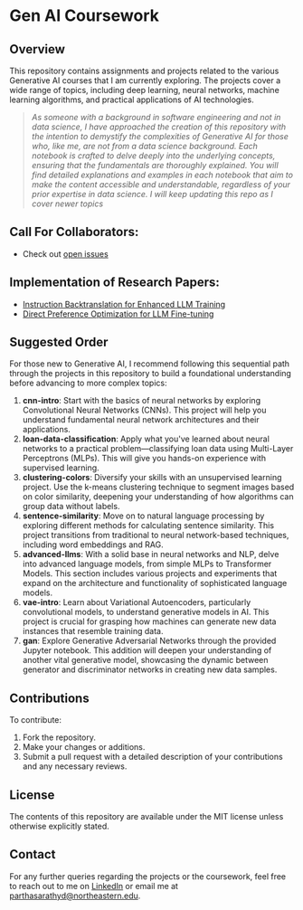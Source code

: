 # Gen AI Coursework

## Overview
This repository contains assignments and projects related to the various Generative AI courses that I am currently exploring. The projects cover a wide range of topics, including deep learning, neural networks, machine learning algorithms, and practical applications of AI technologies.

> *As someone with a background in software engineering and not in data science, I have approached the creation of this repository with the intention to demystify the complexities of Generative AI for those who, like me, are not from a data science background. Each notebook is crafted to delve deeply into the underlying concepts, ensuring that the fundamentals are thoroughly explained. You will find detailed explanations and examples in each notebook that aim to make the content accessible and understandable, regardless of your prior expertise in data science. I will keep updating this repo as I cover newer topics*

## Call For Collaborators:
- Check out [open issues](https://github.com/parthasarathydNU/gen-ai-coursework/issues)

## Implementation of Research Papers: 
- [Instruction Backtranslation for Enhanced LLM Training](./advanced-llms/instruction-backtranslation)
- [Direct Preference Optimization for LLM Fine-tuning](./advanced-llms/direct-preference-optimization)

## Suggested Order
For those new to Generative AI, I recommend following this sequential path through the projects in this repository to build a foundational understanding before advancing to more complex topics:

1. **cnn-intro**: Start with the basics of neural networks by exploring Convolutional Neural Networks (CNNs). This project will help you understand fundamental neural network architectures and their applications.
2. **loan-data-classification**: Apply what you've learned about neural networks to a practical problem—classifying loan data using Multi-Layer Perceptrons (MLPs). This will give you hands-on experience with supervised learning.
3. **clustering-colors**: Diversify your skills with an unsupervised learning project. Use the k-means clustering technique to segment images based on color similarity, deepening your understanding of how algorithms can group data without labels.
4. **sentence-similarity**: Move on to natural language processing by exploring different methods for calculating sentence similarity. This project transitions from traditional to neural network-based techniques, including word embeddings and RAG.
5. **advanced-llms**: With a solid base in neural networks and NLP, delve into advanced language models, from simple MLPs to Transformer Models. This section includes various projects and experiments that expand on the architecture and functionality of sophisticated language models.
6. **vae-intro**: Learn about Variational Autoencoders, particularly convolutional models, to understand generative models in AI. This project is crucial for grasping how machines can generate new data instances that resemble training data.
7. **gan**: Explore Generative Adversarial Networks through the provided Jupyter notebook. This addition will deepen your understanding of another vital generative model, showcasing the dynamic between generator and discriminator networks in creating new data samples.

## Contributions
To contribute:
1. Fork the repository.
2. Make your changes or additions.
3. Submit a pull request with a detailed description of your contributions and any necessary reviews.

## License
The contents of this repository are available under the MIT license unless otherwise explicitly stated.

## Contact
For any further queries regarding the projects or the coursework, feel free to reach out to me on [LinkedIn](https://www.linkedin.com/in/parthadhruv/) or email me at parthasarathyd@northeastern.edu.
